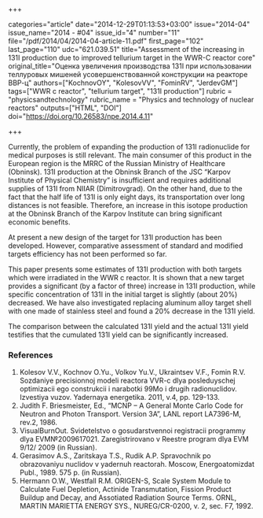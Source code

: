 +++

categories="article"
date="2014-12-29T01:13:53+03:00"
issue="2014-04"
issue_name="2014 - #04"
issue_id="4"
number="11"
file="/pdf/2014/04/2014-04-article-11.pdf"
first_page="102"
last_page="110"
udc="621.039.51"
title="Assessment of the increasing in 131I production due to improved tellurium target in the WWR-C reactor core"
original_title="Оценка увеличения производства 131I при использовании теллуровых мишеней усовершенствованной конструкции на реакторе ВВР-ц"
authors=["KochnovOY", "KolesovVV", "FominRV", "JerdevGM"]
tags=["WWR c reactor", "tellurium target", "131I production"]
rubric = "physicsandtechnology"
rubric_name = "Physics and technology of nuclear reactors"
outputs=["HTML", "DOI"]
doi="https://doi.org/10.26583/npe.2014.4.11"

+++

Currently, the problem of expanding the production of 131I radionuclide for medical purposes is still relevant. The main consumer of this product in the European region is the MRRC of the Russian Ministry of Healthcare (Obninsk). 131I production at the Obninsk Branch of the JSC “Karpov Institute of Physical Chemistry” is insufficient and requires additional supplies of 131I from NIIAR (Dimitrovgrad). On the other hand, due to the fact that the half life of 131I is only eight days, its transportation over long distances is not feasible. Therefore, an increase in this isotope production at the Obninsk Branch of the Karpov Institute can bring significant economic benefits.

At present a new design of the target for 131I production has been developed. However, comparative assessment of standard and modified targets efficiency has not been performed so far.

This paper presents some estimates of 131I production with both targets which were irradiated in the WWR c reactor. It is shown that a new target provides a significant (by a factor of three) increase in 131I production, while specific concentration of 131I in the initial target is slightly (about 20%) decreased. We have also investigated replacing aluminum alloy target shell with one made of stainless steel and found a 20% decrease in the 131I yield.

The comparison between the calculated 131I yield and the actual 131I yield testifies that the cumulated 131I yield can be significantly increased.

### References

1. Kolesov V.V., Kochnov О.Yu., Volkov Yu.V., Ukraintsev V.F., Fomin R.V. Sozdaniye precisionnoj modeli reactora VVR-c dlya posleduyschej optimizacii ego construkcii i narabotki 99Mo i drugih radionuclidov. Izvestiya vuzov. Yadernaya energetika. 2011, v.4, pp. 129-133.
2. Judith F. Briesmeister, Ed., “MCNP – A General Monte Carlo Code for Neutron and Photon Transport. Version 3A”, LANL report LA7396-M, rev.2, 1986.
3. VisualBurnOut. Svidetelstvo o gosudarstvennoi registracii programmy dlya EVM№2009617021. Zaregistrirovano v Reestre program dlya EVM 9/12/ 2009 (in Russian).
4. Gerasimov A.S., Zaritskaya T.S., Rudik A.P. Spravochnik po obrazovaniyu nuclidov v yadernuh reactorah. Мoscow, Energoatomizdat Publ., 1989. 575 p. (in Russian).
5. Hermann O.W., Westfall R.M. ORIGEN-S, Scale System Module to Calculate Fuel Depletion, Actinide Transmutation, Fission Product Buildup and Decay, and Assotiated Radiation Source Terms. ORNL, MARTIN MARIETTA ENERGY SYS., NUREG/CR-0200, v. 2, sec. F7, 1992.